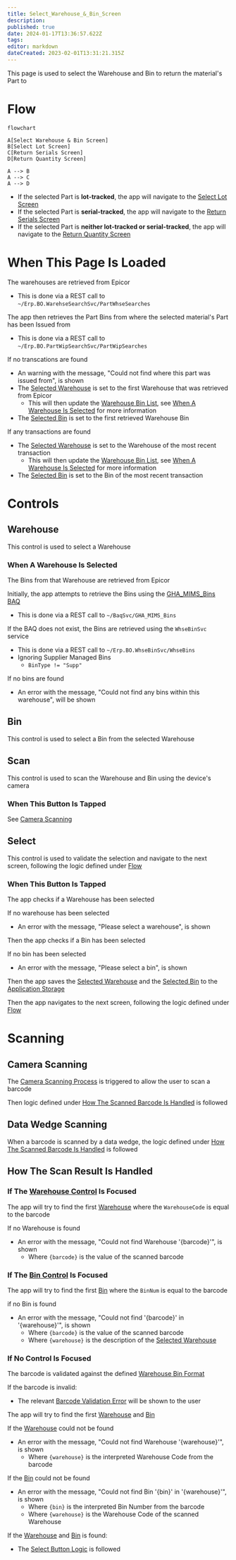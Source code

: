 ```yaml
---
title: Select_Warehouse_&_Bin_Screen
description: 
published: true
date: 2024-01-17T13:36:57.622Z
tags: 
editor: markdown
dateCreated: 2023-02-01T13:31:21.315Z
---
```


This page is used to select the Warehouse and Bin to return the material's Part to

# Flow
```mermaid
flowchart

A[Select Warehouse & Bin Screen]
B[Select Lot Screen]
C[Return Serials Screen]
D[Return Quantity Screen]

A --> B
A --> C
A --> D
```
- If the selected Part is **lot-tracked**, the app will navigate to the [Select Lot Screen](./Select_Lot_Screen.md)
- If the selected Part is **serial-tracked**, the app will navigate to the [Return Serials Screen](./Return_Serials_Screen.md)
- If the selected Part is **neither lot-tracked or serial-tracked**, the app will navigate to the [Return Quantity Screen](./Return_Quantity_Screen.md)


# When This Page Is Loaded
The warehouses are retrieved from Epicor
- This is done via a REST call to `~/Erp.BO.WarehseSearchSvc/PartWhseSearches`

The app then retrieves the Part Bins from where the selected material's Part has been Issued from
- This is done via a REST call to `~/Erp.BO.PartWipSearchSvc/PartWipSearches`

If no transcations are found
- An warning with the message, "Could not find where this part was issued from", is shown
- The [Selected Warehouse](#warehouse) is set to the first Warehouse that was retrieved from Epicor
	- This will then update the [Warehouse Bin List](#bin), see [When A Warehouse Is Selected](#when-a-warehouse-is-selected) for more information
- The [Selected Bin](#bin) is set to the first retrieved Warehouse Bin

If any transactions are found
- The [Selected Warehouse](#warehouse) is set to the Warehouse of the most recent transaction
	- This will then update the [Warehouse Bin List](#warehouse), see [When A Warehouse Is Selected](#when-a-warehouse-is-selected) for more information
- The [Selected Bin](#bin) is set to the Bin of the most recent transaction


# Controls
## Warehouse
This control is used to select a Warehouse

### When A Warehouse Is Selected
The Bins from that Warehouse are retrieved from Epicor

Initially, the app attempts to retrieve the Bins using the [GHA_MIMS_Bins BAQ](../../../Epicor/BAQs/GHA_MIMS_Bins.md)
- This is done via a REST call to `~/BaqSvc/GHA_MIMS_Bins`

If the BAQ does not exist, the Bins are retrieved using the `WhseBinSvc` service
- This is done via a REST call to `~/Erp.BO.WhseBinSvc/WhseBins`
- Ignoring Supplier Managed Bins 
	- `BinType != "Supp"`

If no bins are found
- An error with the message, "Could not find any bins within this warehouse", will be shown


## Bin
This control is used to select a Bin from the selected Warehouse


## Scan
This control is used to scan the Warehouse and Bin using the device's camera

### When This Button Is Tapped
See [Camera Scanning](#camera-scanning)


## Select
This control is used to validate the selection and navigate to the next screen, following the logic defined under [Flow](#flow)

### When This Button Is Tapped
The app checks if a Warehouse has been selected

If no warehouse has been selected
- An error with the message, "Please select a warehouse", is shown

Then the app checks if a Bin has been selected

If no bin has been selected
- An error with the message, "Please select a bin", is shown

Then the app saves the [Selected Warehouse](#warehouse) and the [Selected Bin](#bin) to the [Application Storage](../../../Application_Storage.md)

Then the app navigates to the next screen, following the logic defined under [Flow](#flow)


# Scanning
## Camera Scanning
The [Camera Scanning Process](../../../Scanning.md#camera-scanning) is triggered to allow the user to scan a barcode

Then logic defined under [How The Scanned Barcode Is Handled](#how-the-scan-result-is-handled) is followed


## Data Wedge Scanning
When a barcode is scanned by a data wedge, the logic defined under [How The Scanned Barcode Is Handled](#how-the-scan-result-is-handled) is followed


## How The Scan Result Is Handled
### If The [Warehouse Control](#warehouse) Is Focused
The app will try to find the first [Warehouse](#warehouse) where the `WarehouseCode` is equal to the barcode

If no Warehouse is found
- An error with the message, "Could not find Warehouse '{barcode}'", is shown
	- Where `{barcode}` is the value of the scanned barcode

### If The [Bin Control](#bin) Is Focused
The app will try to find the first [Bin](#bin) where the `BinNum` is equal to the barcode

if no Bin is found
- An error with the message, "Could not find '{barcode}' in '{warehouse}'", is shown
	- Where `{barcode}` is the value of the scanned barcode
	- Where `{warehouse}` is the description of the [Selected Warehouse](#warehouse)

### If No Control Is Focused
The barcode is validated against the defined [Warehouse Bin Format](../../../Scanning.md#warehouse-bin-format)

If the barcode is invalid:
- The relevant [Barcode Validation Error](../../../Scanning.md#barcode-validation-errors) will be shown to the user

The app will try to find the first [Warehouse](#warehouse) and [Bin](#bin)

If the [Warehouse](#warehouse) could not be found
- An error with the message, "Could not find Warehouse '{warehouse}'", is shown
	- Where `{warehouse}` is the interpreted Warehouse Code from the barcode

If the [Bin](#bin) could not be found
- An error with the message, "Could not find Bin '{bin}' in '{warehouse}'", is shown
	- Where `{bin}` is the interpreted Bin Number from the barcode
	- Where `{warehouse}` is the Warehouse Code of the scanned Warehouse

If the [Warehouse](#warehouse) and [Bin](#bin) is found:
* The [Select Button Logic](#when-this-button-is-tapped-1) is followed